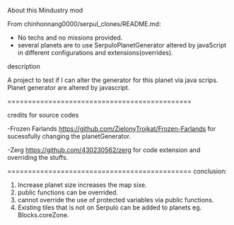 About this Mindustry mod


From chinhonnang0000/serpul_clones/README.md:
- No techs and no missions provided.
- several planets are to use SerpuloPlanetGenerator altered by javaScript in different configurations and extensions(overrides).  

description

A project to test if I can alter the generator for this planet via java scrips. Planet generator are altered by javascript. 

=============================================

credits for source codes 

-Frozen Farlands https://github.com/ZielonyTrojkat/Frozen-Farlands for sucessfully changing the planetGenerator.

-Zerg https://github.com/430230562/zerg for code extension and overriding the stuffs. 

=============================================
conclusion:
1. Increase planet size increases the map sixe. 
2. public functions can be overrided. 
3. cannot override the use of protected variables via public functions.  
4. Existing tiles that is not on Serpulo can be added to planets eg. Blocks.coreZone. 
